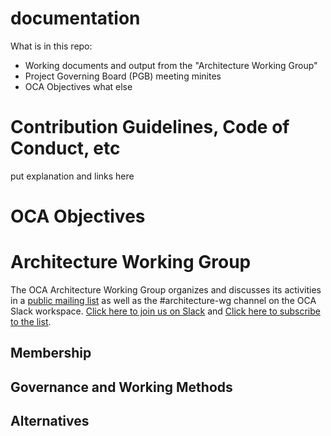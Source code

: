 # documentation
What is in this repo:
- Working documents and output from the "Architecture Working Group"
- Project Governing Board (PGB) meeting minites
- OCA Objectives
what else
# Contribution Guidelines, Code of Conduct, etc
put explanation and links here

# OCA Objectives

# Architecture Working Group

The OCA Architecture Working Group organizes and discusses its activities in a [public mailing list](https://lists.oasis-open-projects.org/g/oca-architecture-wg) as well as the #architecture-wg channel on the OCA Slack workspace. [Click here to join us on Slack](https://docs.google.com/forms/d/1vEAqg9SKBF3UMtmbJJ9qqLarrXN5zeVG3_obedA3DKs/viewform?edit_requested=true) and [Click here to subscribe to the list](https://lists.oasis-open-projects.org/g/oca-architecture-wg).



## Membership

## Governance and Working Methods

## Alternatives
